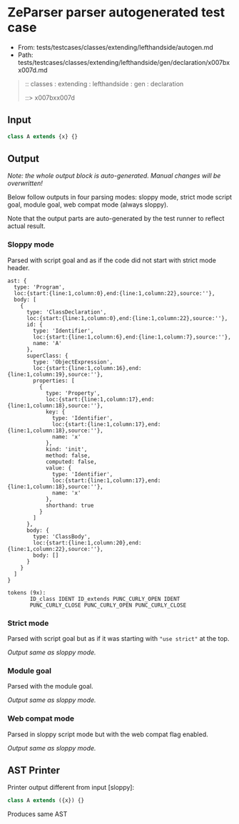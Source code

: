 # ZeParser parser autogenerated test case

- From: tests/testcases/classes/extending/lefthandside/autogen.md
- Path: tests/testcases/classes/extending/lefthandside/gen/declaration/x007bxx007d.md

> :: classes : extending : lefthandside : gen : declaration
>
> ::> x007bxx007d

## Input


`````js
class A extends {x} {}
`````

## Output

_Note: the whole output block is auto-generated. Manual changes will be overwritten!_

Below follow outputs in four parsing modes: sloppy mode, strict mode script goal, module goal, web compat mode (always sloppy).

Note that the output parts are auto-generated by the test runner to reflect actual result.

### Sloppy mode

Parsed with script goal and as if the code did not start with strict mode header.

`````
ast: {
  type: 'Program',
  loc:{start:{line:1,column:0},end:{line:1,column:22},source:''},
  body: [
    {
      type: 'ClassDeclaration',
      loc:{start:{line:1,column:0},end:{line:1,column:22},source:''},
      id: {
        type: 'Identifier',
        loc:{start:{line:1,column:6},end:{line:1,column:7},source:''},
        name: 'A'
      },
      superClass: {
        type: 'ObjectExpression',
        loc:{start:{line:1,column:16},end:{line:1,column:19},source:''},
        properties: [
          {
            type: 'Property',
            loc:{start:{line:1,column:17},end:{line:1,column:18},source:''},
            key: {
              type: 'Identifier',
              loc:{start:{line:1,column:17},end:{line:1,column:18},source:''},
              name: 'x'
            },
            kind: 'init',
            method: false,
            computed: false,
            value: {
              type: 'Identifier',
              loc:{start:{line:1,column:17},end:{line:1,column:18},source:''},
              name: 'x'
            },
            shorthand: true
          }
        ]
      },
      body: {
        type: 'ClassBody',
        loc:{start:{line:1,column:20},end:{line:1,column:22},source:''},
        body: []
      }
    }
  ]
}

tokens (9x):
       ID_class IDENT ID_extends PUNC_CURLY_OPEN IDENT
       PUNC_CURLY_CLOSE PUNC_CURLY_OPEN PUNC_CURLY_CLOSE
`````

### Strict mode

Parsed with script goal but as if it was starting with `"use strict"` at the top.

_Output same as sloppy mode._

### Module goal

Parsed with the module goal.

_Output same as sloppy mode._

### Web compat mode

Parsed in sloppy script mode but with the web compat flag enabled.

_Output same as sloppy mode._

## AST Printer

Printer output different from input [sloppy]:

````js
class A extends ({x}) {}
````

Produces same AST
